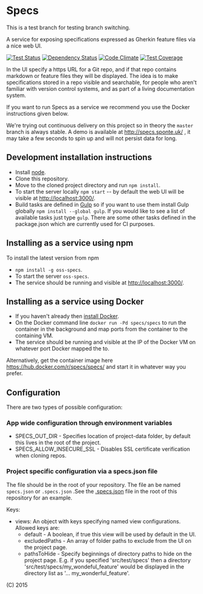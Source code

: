 # Specs

This is a test branch for testing branch switching.

A service for exposing specifications expressed as Gherkin feature files via a nice web UI.

[![Test Status](https://teamcity.sponte.uk/guestAuth/app/rest/builds/buildType:SpecsExpress_Ci/statusIcon)](https://teamcity.sponte.uk/viewType.html?buildTypeId=SpecsExpress_Ci&branch_OssSpecs=%3Cdefault%3E&tab=buildTypeStatusDiv)
[![Dependency Status](https://david-dm.org/oss-specs/specs.svg)](https://david-dm.org/oss-specs/specs)
[![Code Climate](https://codeclimate.com/github/oss-specs/specs/badges/gpa.svg)](https://codeclimate.com/github/oss-specs/specs)
[![Test Coverage](https://codeclimate.com/github/oss-specs/specs/badges/coverage.svg)](https://codeclimate.com/github/oss-specs/specs/coverage)


In the UI specify a https URL for a Git repo, and if that repo contains markdown or feature files they will be displayed. The idea is to make specifications stored in a repo visible and searchable, for people who aren't familiar with version control systems, and as part of a living documentation system.

If you want to run Specs as a service we recommend you use the Docker instructions given below.

We're trying out continuous delivery on this project so in theory the `master` branch is always stable. A demo is available at http://specs.sponte.uk/ , it may take a few seconds to spin up and will not persist data for long.

## Development installation instructions

* Install [node](https://nodejs.org/).
* Clone this repository.
* Move to the cloned project directory and run `npm install`.
* To start the server locally `npm start` -- by default the web UI will be visible at [http://localhost:3000/](http://localhost:3000/).
* Build tasks are defined in [Gulp](http://gulpjs.com/) so if you want to use them install Gulp globally `npm install --global gulp`. If you would like to see a list of available tasks just type `gulp`. There are some other tasks defined in the package.json which are currently used for CI purposes.


## Installing as a service using npm

To install the latest version from npm
* `npm install -g oss-specs`.
* To start the server `oss-specs`.
* The service should be running and visible at [http://localhost:3000/](http://localhost:3000/).

## Installing as a service using Docker

* If you haven't already then [install Docker](https://docs.docker.com/installation/).
* On the Docker command line `docker run -Pd specs/specs` to run the container in the background and map ports from the container to the containing VM.
* The service should be running and visible at the IP of the Docker VM on whatever port Docker mapped the to.

Alternatively, get the container image here https://hub.docker.com/r/specs/specs/ and start it in whatever way you prefer.

## Configuration

There are two types of possible configuration:

### App wide configuration through environment variables

* SPECS_OUT_DIR - Specifies location of project-data folder, by default this lives in the root of the project.
* SPECS_ALLOW_INSECURE_SSL - Disables SSL certificate verification when cloning repos.

### Project specific configuration via a specs.json file
The file should be in the root of your repository. The file an be named `specs.json` or `.specs.json` .See the [.specs.json](.specs.json) file in the root of this repository for an example.

Keys:
 * views: An object with keys specifying named view configurations. Allowed keys are:
   * default - A boolean, if true this view will be used by default in the UI.
   * excludedPaths - An array of folder paths to exclude from the UI on the project page.
   * pathsToHide - Specify beginnings of directory paths to hide on the project page. E.g. if you specified 'src/test/specs' then a directory 'src/test/specs/my_wondeful_feature' would be displayed in the directory list as '... my_wonderful_feature'.

(C) 2015
